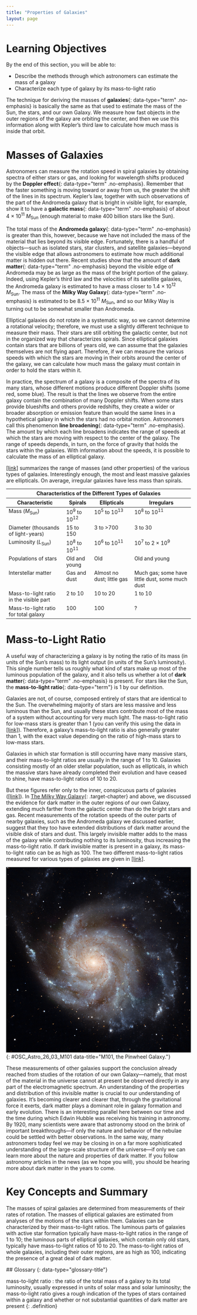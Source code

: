 ```yaml
---
title: "Properties of Galaxies"
layout: page
---
```



# Learning Objectives

By the end of this section, you will be able to:

* Describe the methods through which astronomers can estimate the mass of a galaxy
* Characterize each type of galaxy by its mass-to-light ratio

The technique for deriving the masses of **galaxies**{: data-type="term" .no-emphasis} is basically the same as that used to estimate the mass of the Sun, the stars, and our own Galaxy. We measure how fast objects in the outer regions of the galaxy are orbiting the center, and then we use this information along with Kepler’s third law to calculate how much mass is inside that orbit.

# Masses of Galaxies

Astronomers can measure the rotation speed in spiral galaxies by obtaining spectra of either stars or gas, and looking for wavelength shifts produced by the **Doppler effect**{: data-type="term" .no-emphasis}. Remember that the faster something is moving toward or away from us, the greater the shift of the lines in its spectrum. Kepler’s law, together with such observations of the part of the Andromeda galaxy that is bright in visible light, for example, show it to have a **galactic mass**{: data-type="term" .no-emphasis} of about 4 × 10<sup>11</sup> *M*<sub>Sun</sub> (enough material to make 400 billion stars like the Sun).

The total mass of the **Andromeda galaxy**{: data-type="term" .no-emphasis} is greater than this, however, because we have not included the mass of the material that lies beyond its visible edge. Fortunately, there is a handful of objects—such as isolated stars, star clusters, and satellite galaxies—beyond the visible edge that allows astronomers to estimate how much additional matter is hidden out there. Recent studies show that the amount of **dark matter**{: data-type="term" .no-emphasis} beyond the visible edge of Andromeda may be as large as the mass of the bright portion of the galaxy. Indeed, using Kepler’s third law and the velocities of its satellite galaxies, the Andromeda galaxy is estimated to have a mass closer to 1.4 × 10<sup>12</sup> *M*<sub>Sun</sub>. The mass of the **Milky Way Galaxy**{: data-type="term" .no-emphasis} is estimated to be 8.5 × 10<sup>11</sup> *M*<sub>Sun</sub>, and so our Milky Way is turning out to be somewhat smaller than Andromeda.

Elliptical galaxies do not rotate in a systematic way, so we cannot determine a rotational velocity; therefore, we must use a slightly different technique to measure their mass. Their stars are still orbiting the galactic center, but not in the organized way that characterizes spirals. Since elliptical galaxies contain stars that are billions of years old, we can assume that the galaxies themselves are not flying apart. Therefore, if we can measure the various speeds with which the stars are moving in their orbits around the center of the galaxy, we can calculate how much mass the galaxy must contain in order to hold the stars within it.

In practice, the spectrum of a galaxy is a composite of the spectra of its many stars, whose different motions produce different Doppler shifts (some red, some blue). The result is that the lines we observe from the entire galaxy contain the combination of many Doppler shifts. When some stars provide blueshifts and others provide redshifts, they create a wider or broader absorption or emission feature than would the same lines in a hypothetical galaxy in which the stars had no orbital motion. Astronomers call this phenomenon **line broadening**{: data-type="term" .no-emphasis}. The amount by which each line broadens indicates the range of speeds at which the stars are moving with respect to the center of the galaxy. The range of speeds depends, in turn, on the force of gravity that holds the stars within the galaxies. With information about the speeds, it is possible to calculate the mass of an elliptical galaxy.

[\[link\]](#fs-id1168048590443) summarizes the range of masses (and other properties) of the various types of galaxies. Interestingly enough, the most and least massive galaxies are ellipticals. On average, irregular galaxies have less mass than spirals.

<table class="span-all" summary="This table contains four columns and eight rows. The first row is a header row and it labels each column: &#x201C;Characteristic&#x201D;, &#x201C;Spirals&#x201D;, &#x201C;Ellipticals&#x201D; and &#x201C;Irregulars&#x201D;. Under the &#x201C;Characteristic&#x201D; column are the values: &#x201C;Mass (MSun)&#x201D;, &#x201C;Diameter (thousands of LY)&#x201D;, &#x201C;Luminosity (LSun)&#x201D;, &#x201C;Populations of stars&#x201D;, &#x201C;Interstellar matter&#x201D;, &#x201C;Mass-to-light ratio in the visible part&#x201D; and &#x201C;Mass-to-light ratio for total galaxy&#x201D;. Under the &#x201C;Spirals&#x201D; column are the values: &#x201C;109 to 1012&#x201D;, &#x201C;15 to 150&#x201D;, &#x201C;108 to 1011&#x201D;, &#x201C;Old and young&#x201D;, &#x201C;Gas and dust&#x201D;, &#x201C;2 to 10&#x201D; and &#x201C;100&#x201D;. Under the &#x201C;Ellipticals&#x201D; column are the values: &#x201C;105 to 1013&#x201D;, &#x201C;3 to &gt;700&#x201D;, &#x201C;106 to 1011&#x201D;, &#x201C;Old&#x201D;, &#x201C;Almost no dust; little gas&#x201D;, &#x201C;10 to 20&#x201D; and &#x201C;100&#x201D;. Finally, under the &#x201C;Irregulars&#x201D; column are the values: &#x201C;108 to 1011&#x201D;, &#x201C;3 to 30&#x201D;, &#x201C;107 to 2 &#xD7; 109&#x201D;, &#x201C;Old and young&#x201D;, &#x201C;Much gas; some have little dust, some much dust&#x201D;, &#x201C;1 to 10&#x201D; and &#x201C;?&#x201D;."><thead>
<tr valign="top">
<th colspan="4" data-valign="top" data-align="center">Characteristics of the Different Types of Galaxies</th>
</tr>
<tr valign="top">
<th data-valign="top" data-align="center">Characteristic</th>
<th data-valign="top" data-align="center">Spirals</th>
<th data-valign="top" data-align="center">Ellipticals</th>
<th data-valign="top" data-align="center">Irregulars</th>
</tr>
</thead><tbody>
<tr valign="top">
<td data-valign="top" data-align="left">Mass (<em>M</em><sub>Sun</sub>)</td>
<td data-valign="top" data-align="left">10<sup>9</sup> to 10<sup>12</sup></td>
<td data-valign="top" data-align="left">10<sup>5</sup> to 10<sup>13</sup></td>
<td data-valign="top" data-align="left">10<sup>8</sup> to 10<sup>11</sup></td>
</tr>
<tr valign="top">
<td data-valign="top" data-align="left">Diameter (thousands of light-years)</td>
<td data-valign="top" data-align="left">15 to 150</td>
<td data-valign="top" data-align="left">3 to &gt;700</td>
<td data-valign="top" data-align="left">3 to 30</td>
</tr>
<tr valign="top">
<td data-valign="top" data-align="left">Luminosity (<em>L</em><sub>Sun</sub>)</td>
<td data-valign="top" data-align="left">10<sup>8</sup> to 10<sup>11</sup></td>
<td data-valign="top" data-align="left">10<sup>6</sup> to 10<sup>11</sup></td>
<td data-valign="top" data-align="left">10<sup>7</sup> to 2 × 10<sup>9</sup></td>
</tr>
<tr valign="top">
<td data-valign="top" data-align="left">Populations of stars</td>
<td data-valign="top" data-align="left">Old and young</td>
<td data-valign="top" data-align="left">Old</td>
<td data-valign="top" data-align="left">Old and young</td>
</tr>
<tr valign="top">
<td data-valign="top" data-align="left">Interstellar matter</td>
<td data-valign="top" data-align="left">Gas and dust</td>
<td data-valign="top" data-align="left">Almost no dust; little gas</td>
<td data-valign="top" data-align="left">Much gas; some have little dust, some much dust</td>
</tr>
<tr valign="top">
<td data-valign="top" data-align="left">Mass-to-light ratio in the visible part</td>
<td data-valign="top" data-align="left">2 to 10</td>
<td data-valign="top" data-align="left">10 to 20</td>
<td data-valign="top" data-align="left">1 to 10</td>
</tr>
<tr valign="top">
<td data-valign="top" data-align="left">Mass-to-light ratio for total galaxy</td>
<td data-valign="top" data-align="left">100</td>
<td data-valign="top" data-align="left">100</td>
<td data-valign="top" data-align="left">?</td>
</tr>
</tbody></table>

# Mass-to-Light Ratio

A useful way of characterizing a galaxy is by noting the ratio of its mass (in units of the Sun’s mass) to its light output (in units of the Sun’s luminosity). This single number tells us roughly what kind of stars make up most of the luminous population of the galaxy, and it also tells us whether a lot of **dark matter**{: data-type="term" .no-emphasis} is present. For stars like the Sun, the **mass-to-light ratio**{: data-type="term"} is 1 by our definition.

Galaxies are not, of course, composed entirely of stars that are identical to the Sun. The overwhelming majority of stars are less massive and less luminous than the Sun, and usually these stars contribute most of the mass of a system without accounting for very much light. The mass-to-light ratio for low-mass stars is greater than 1 (you can verify this using the data in [\[link\]](/m59901#fs-id1164755015460)). Therefore, a galaxy’s mass-to-light ratio is also generally greater than 1, with the exact value depending on the ratio of high-mass stars to low-mass stars.

Galaxies in which star formation is still occurring have many massive stars, and their mass-to-light ratios are usually in the range of 1 to 10. Galaxies consisting mostly of an older stellar population, such as ellipticals, in which the massive stars have already completed their evolution and have ceased to shine, have mass-to-light ratios of 10 to 20.

But these figures refer only to the inner, conspicuous parts of galaxies ([\[link\]](#OSC_Astro_26_03_M101)). In [The Milky Way Galaxy](/m59947){: .target-chapter} and above, we discussed the evidence for dark matter in the outer regions of our own Galaxy, extending much farther from the galactic center than do the bright stars and gas. Recent measurements of the rotation speeds of the outer parts of nearby galaxies, such as the Andromeda galaxy we discussed earlier, suggest that they too have extended distributions of dark matter around the visible disk of stars and dust. This largely invisible matter adds to the mass of the galaxy while contributing nothing to its luminosity, thus increasing the mass-to-light ratio. If dark invisible matter is present in a galaxy, its mass-to-light ratio can be as high as 100. The two different mass-to-light ratios measured for various types of galaxies are given in [\[link\]](#fs-id1168048590443).

 ![The Pinwheel Galaxy M101. A prime example of a large, face-on spiral galaxy.](../resources/OSC_Astro_26_03_M101.jpg "This galaxy is a face-on spiral at a distance of 21 million light-years. M101 is almost twice the diameter of the Milky Way, and it contains at least 1 trillion stars. (credit: NASA, ESA, K. Kuntz (Johns Hopkins University), F. Bresolin (University of Hawaii), J. Trauger (Jet Propulsion Lab), J. Mould (NOAO), Y.-H. Chu (University of Illinois, Urbana), and STScI)"){: #OSC_Astro_26_03_M101 data-title="M101, the Pinwheel Galaxy."}

These measurements of other galaxies support the conclusion already reached from studies of the rotation of our own Galaxy—namely, that most of the material in the universe cannot at present be observed directly in any part of the electromagnetic spectrum. An understanding of the properties and distribution of this invisible matter is crucial to our understanding of galaxies. It’s becoming clearer and clearer that, through the gravitational force it exerts, dark matter plays a dominant role in galaxy formation and early evolution. There is an interesting parallel here between our time and the time during which Edwin Hubble was receiving his training in astronomy. By 1920, many scientists were aware that astronomy stood on the brink of important breakthroughs—if only the nature and behavior of the nebulae could be settled with better observations. In the same way, many astronomers today feel we may be closing in on a far more sophisticated understanding of the large-scale structure of the universe—if only we can learn more about the nature and properties of dark matter. If you follow astronomy articles in the news (as we hope you will), you should be hearing more about dark matter in the years to come.

# Key Concepts and Summary

The masses of spiral galaxies are determined from measurements of their rates of rotation. The masses of elliptical galaxies are estimated from analyses of the motions of the stars within them. Galaxies can be characterized by their mass-to-light ratios. The luminous parts of galaxies with active star formation typically have mass-to-light ratios in the range of 1 to 10; the luminous parts of elliptical galaxies, which contain only old stars, typically have mass-to-light ratios of 10 to 20. The mass-to-light ratios of whole galaxies, including their outer regions, are as high as 100, indicating the presence of a great deal of dark matter.

<div data-type="glossary" markdown="1">
## Glossary
{: data-type="glossary-title"}

mass-to-light ratio
: the ratio of the total mass of a galaxy to its total luminosity, usually expressed in units of solar mass and solar luminosity; the mass-to-light ratio gives a rough indication of the types of stars contained within a galaxy and whether or not substantial quantities of dark matter are present
{: .definition}

</div>

